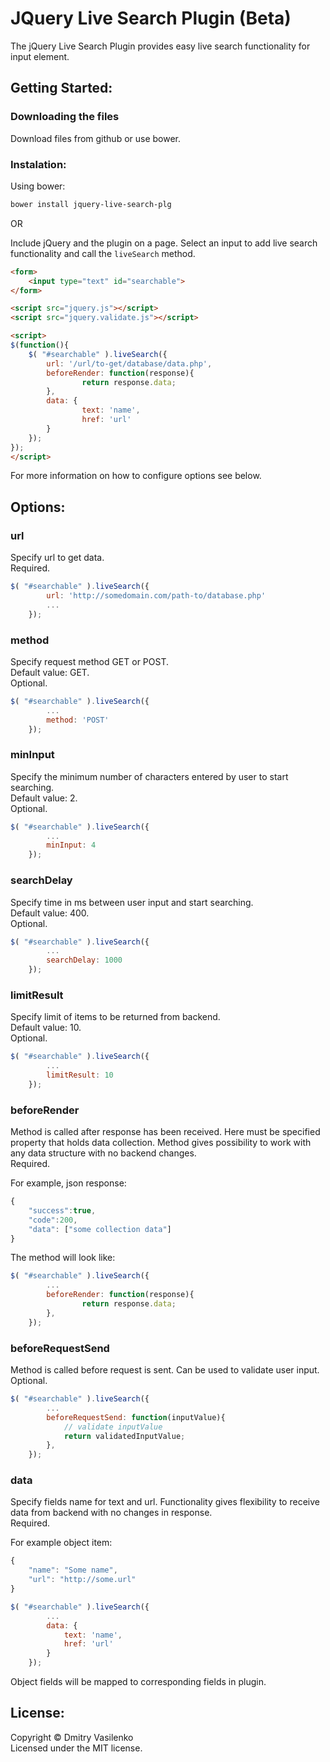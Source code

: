 JQuery Live Search Plugin (Beta)
================================

The jQuery Live Search Plugin provides easy live search functionality for input element.

## Getting Started:

### Downloading the files

Download files from github or use bower.

### Instalation:

Using bower:<br>

```sh
bower install jquery-live-search-plg
```

OR<br>

Include jQuery and the plugin on a page. Select an input to add live search functionality and call the `liveSearch` method.

```html
<form>
	<input type="text" id="searchable">
</form>

<script src="jquery.js"></script>
<script src="jquery.validate.js"></script>

<script>
$(function(){
    $( "#searchable" ).liveSearch({
        url: '/url/to-get/database/data.php',
        beforeRender: function(response){
                return response.data;
        },
        data: {
                text: 'name',
                href: 'url' 
        }
    });
});
</script>
```

For more information on how to configure options see below.

## Options:

### url
Specify url to get data.<br>
Required.

```javascript
$( "#searchable" ).liveSearch({
        url: 'http://somedomain.com/path-to/database.php'
        ...
    });
```

### method
Specify request method GET or POST.<br>
Default value: GET.<br>
Optional.

```javascript
$( "#searchable" ).liveSearch({
        ...
        method: 'POST'
    });
```

### minInput
Specify the minimum number of characters entered by user to start searching.<br>
Default value: 2.<br>
Optional.

```javascript
$( "#searchable" ).liveSearch({
        ...
        minInput: 4
    });
```

### searchDelay
Specify time in ms between user input and start searching.<br>
Default value: 400.<br>
Optional.

```javascript
$( "#searchable" ).liveSearch({
        ...
        searchDelay: 1000
    });
```

### limitResult
Specify limit of items to be returned from backend.<br>
Default value: 10.<br>
Optional.

```javascript
$( "#searchable" ).liveSearch({
        ...
        limitResult: 10
    });
```

### beforeRender
Method is called after response has been received. Here must be specified property that holds data collection.
Method gives possibility to work with any data structure with no backend changes.<br>
Required.

For example, json response:

```javascript
{
    "success":true,
    "code":200,
    "data": ["some collection data"]	
}
```

The method will look like:

```javascript
$( "#searchable" ).liveSearch({
        ...
        beforeRender: function(response){
                return response.data;
        },
    });
```

### beforeRequestSend
Method is called before request is sent. Can be used to validate user input.<br>
Optional.

```javascript
$( "#searchable" ).liveSearch({
        ...
        beforeRequestSend: function(inputValue){
            // validate inputValue
            return validatedInputValue;
        },
    });
```

### data
Specify fields name for text and url. Functionality gives flexibility to receive data from backend with no changes in response.<br>
Required.

For example object item:

```javascript
{
    "name": "Some name",
    "url": "http://some.url"
}
```

```javascript
$( "#searchable" ).liveSearch({
        ...
        data: {
            text: 'name',
            href: 'url'
        }
    });
```

Object fields will be mapped to corresponding fields in plugin.



## License:
Copyright &copy; Dmitry Vasilenko<br>
Licensed under the MIT license.